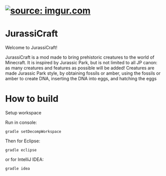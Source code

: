 <a href="http://imgur.com/JhHVzeU"><img src="http://i.imgur.com/JhHVzeU.jpg" title="source: imgur.com" /></a>
=======
JurassiCraft
=======
Welcome to JurassiCraft! 

JurassiCraft is a mod made to bring prehistoric creatures to the world of Minecraft. It is inspired by Jurassic Park, but is not limited to all JP canon: as many creatures and features as possible will be added! Creatures are made Jurassic Park style, by obtaining fossils or amber, using the fossils or amber to create DNA, inserting the DNA into eggs, and hatching the eggs


How to build
============
Setup workspace

Run in console:
```
gradle setDecompWorkspace
```

Then for Eclipse:
```
gradle eclipse
```

or for IntelliJ IDEA:
```
gradle idea
```
